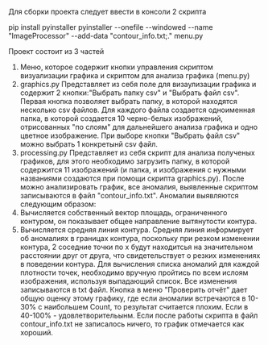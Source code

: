 Для сборки проекта следует ввести в консоли 2 скрипта 

pip install pyinstaller
pyinstaller --onefile --windowed --name "ImageProcessor" --add-data "contour_info.txt;." menu.py

Проект состоит из 3 частей
1. Меню, которое содержит кнопки управления скриптом визуализации графика и скриптом для анализа графика (menu.py)
2. graphics.py 
Представляет из себя поле для визаулизации графика и содержит 2 кнопки:"Выбрать папку csv" и "Выбрать файл csv". Первая кнопка позволяет выбрать папку, в которой находятся несколько csv файлов. Для каждого файла создается одноименная папка, в которой создается 10 черно-белых изображений, отрисованных "по слоям" для дальнейшего анализа графика и одно цветное изображение. При выборе кнопки "Выбрать файл csv" можно выбрать 1 конкретынй csv файл.
2. processing.py
Представляет из себя скрипт для анализа полученых графиков, для этого необходимо загрузить папку, в которой содержится 11 изображений (и папка, и изображения с нужными названиями создаются при помощи скрипта graphics.py). После можно анализировать график, все аномалия, выявленные скриптом записываются в файл "contour_info.txt". Аномалии выявляются следующим образом: 
  1. Вычисляется собственный вектор площадь, ограниченного контуром, он показывает общее направление вытянутости контура. 
  2. Вычисляется средняя линия контура. Средняя линия информирует об аномалиях в границах контура, поскольку при резком изменении контура, 2 соседние точки по x будут находитсья на значительном расстоянии друг от друга, что свидетельствует о резких изменениях в поведении контура.
Для вычисления списка аномалий для каждой плотности точек, необходимо вручную пройтись по всем ислоям изображения, используя выпадающий список. Все изменения записываются в txt файл. Кнопка в меню "Проверить отчёт" дает общую оценку этому графику, где если аномалии встречаются в 10-30% с наибольшем Count, то результат считается плохим. Если в 40-100% - удовлетворительынм. Если после работы скрипта в файл contour_info.txt не записалось ничего, то график отмечается как хороший.
